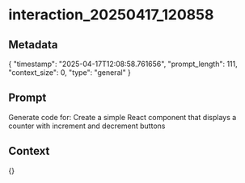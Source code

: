# interaction_20250417_120858

## Metadata
{
  "timestamp": "2025-04-17T12:08:58.761656",
  "prompt_length": 111,
  "context_size": 0,
  "type": "general"
}

## Prompt
Generate code for: Create a simple React component that displays a counter with increment and decrement buttons

## Context
{}
